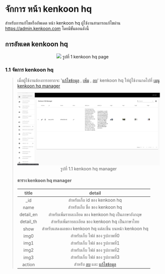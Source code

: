 # จักการ หน้า kenkoon hq

สำหรับการแก้ไขหรืออัพเดต หน้า kenkoon hq ผู้ใช้งานสามารถแก้ไขผ่าน https://admin.kenkoon.com โดยมีขั้นตอนดังนี้

## การอัพเดต kenkoon hq

<p align="center" >
<img src=imgs/kenkoon_hq_page.png >
รูปที่ 1 kenkoon hq page
</p>

### 1.1 จัดการ kenkoon hq

> เมื่อผู้ใช้งานต้องการอยากจะ '<a href=/docs/recommend/recommend.md#46-เมื่อผู้ใช้งานกดปุ่ม  >แก้ไขข้อมูล</a> , <a href=/docs/recommend/recommend.md#44-ปุ่ม-เพิ่ม  >เพิ่ม</a> , <a href=/docs/recommend/recommend.md#47-เมื่อกดปุ่ม >ลบ</a>'  kenkoon hq ให้ผู้ใช้งานกดไปที่  <a href=/docs/recommend/recommend.md#322-เมนู-kenkoon-hq-manager > เมนู kenkoon hq manager</a></p>
> <p align="center" >
> <img src=imgs/kenkoon_hq_manager_page.png >
> รูปที่ 1.1 kenkoon hq manager
> </p>
>
> #### ตาราง kenkoon hq manager
> | title | detail | 
> | :-----: | :------: |
> | _id    | สำหรับเก็บ id ของ kenkoon hq | 
> | name | สำหรับเก็บ ชื่อ ของ kenkoon hq | 
> | detail_en | สำหรับเพิ่มรายละเอียด ของ kenkoon hq เป็นภาษาอังกฤษ | 
> | detail_th | สำหรับเพิ่มรายละเอียด ของ kenkoon hq เป็นภาษาไทย | 
> | show | สำหรับแสดงผลของ kenkoon hq แต่ละชิ้น บนหน้า kenkoon hq  | 
> | img0 | สำหรับเก็บ ไฟล์ ของ รูปภาพที่0 | 
> | img1 | สำหรับเก็บ ไฟล์ ของ รูปภาพที่1 | 
> | img2 | สำหรับเก็บ ไฟล์ ของ รูปภาพที่2 | 
> | img3 | สำหรับเก็บ ไฟล์ ของ รูปภาพที่3 | 
> | action | สำหรับ <a href=/docs/recommend/recommend.md#47-เมื่อกดปุ่ม >ลบ</a> และ <a href=/docs/recommend/recommend.md#46-เมื่อผู้ใช้งานกดปุ่ม >แก้ไขข้อมูล</a> | 

<br/>
<br/>
<br/>
